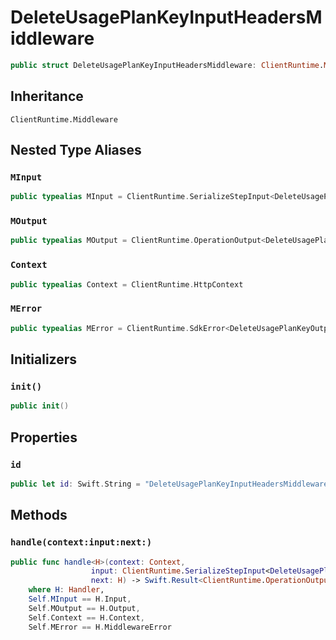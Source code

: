 # DeleteUsagePlanKeyInputHeadersMiddleware

``` swift
public struct DeleteUsagePlanKeyInputHeadersMiddleware: ClientRuntime.Middleware 
```

## Inheritance

`ClientRuntime.Middleware`

## Nested Type Aliases

### `MInput`

``` swift
public typealias MInput = ClientRuntime.SerializeStepInput<DeleteUsagePlanKeyInput>
```

### `MOutput`

``` swift
public typealias MOutput = ClientRuntime.OperationOutput<DeleteUsagePlanKeyOutputResponse>
```

### `Context`

``` swift
public typealias Context = ClientRuntime.HttpContext
```

### `MError`

``` swift
public typealias MError = ClientRuntime.SdkError<DeleteUsagePlanKeyOutputError>
```

## Initializers

### `init()`

``` swift
public init() 
```

## Properties

### `id`

``` swift
public let id: Swift.String = "DeleteUsagePlanKeyInputHeadersMiddleware"
```

## Methods

### `handle(context:input:next:)`

``` swift
public func handle<H>(context: Context,
                  input: ClientRuntime.SerializeStepInput<DeleteUsagePlanKeyInput>,
                  next: H) -> Swift.Result<ClientRuntime.OperationOutput<DeleteUsagePlanKeyOutputResponse>, MError>
    where H: Handler,
    Self.MInput == H.Input,
    Self.MOutput == H.Output,
    Self.Context == H.Context,
    Self.MError == H.MiddlewareError
```

